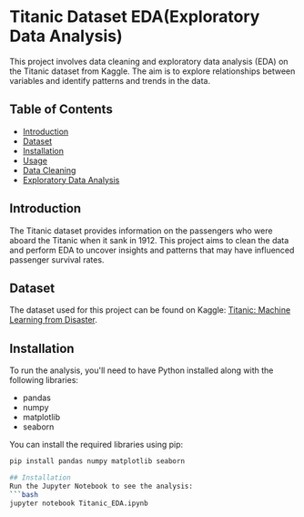 # Titanic Dataset EDA(Exploratory Data Analysis)

This project involves data cleaning and exploratory data analysis (EDA) on the Titanic dataset from Kaggle. The aim is to explore relationships between variables and identify patterns and trends in the data.

## Table of Contents
- [Introduction](#introduction)
- [Dataset](#dataset)
- [Installation](#installation)
- [Usage](#usage)
- [Data Cleaning](#data-cleaning)
- [Exploratory Data Analysis](#exploratory-data-analysis)


## Introduction
The Titanic dataset provides information on the passengers who were aboard the Titanic when it sank in 1912. This project aims to clean the data and perform EDA to uncover insights and patterns that may have influenced passenger survival rates.

## Dataset
The dataset used for this project can be found on Kaggle: [Titanic: Machine Learning from Disaster](https://www.kaggle.com/c/titanic/data).

## Installation
To run the analysis, you'll need to have Python installed along with the following libraries:

- pandas
- numpy
- matplotlib
- seaborn
  

You can install the required libraries using pip:

```bash
pip install pandas numpy matplotlib seaborn

## Installation
Run the Jupyter Notebook to see the analysis:
```bash
jupyter notebook Titanic_EDA.ipynb

